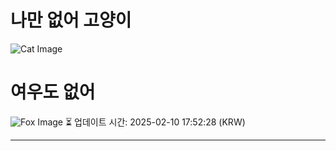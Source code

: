 
# 나만 없어 고양이

![Cat Image](https://cdn2.thecatapi.com/images/81b.gif)

# 여우도 없어
![Fox Image](https://randomfox.ca/images/60.jpg)
⏳ 업데이트 시간: 2025-02-10 17:52:28 (KRW)

---
